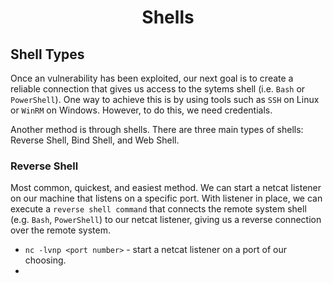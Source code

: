 # <h1 style="text-align:center">Shells</h1>

## Shell Types

Once an vulnerability has been exploited, our next goal is to create a reliable connection that gives us access to the sytems shell (i.e. ```Bash``` or ```PowerShell```). One way to achieve this is by using tools such as ```SSH``` on Linux or ```WinRM``` on Windows. However, to do this, we need credentials.

Another method is through shells. There are three main types of shells: Reverse Shell, Bind Shell, and Web Shell.

### Reverse Shell
Most common, quickest, and easiest method. We can start a netcat listener on our machine that listens on a specific port. With listener in place, we can execute a ```reverse shell command``` that connects the remote system shell (e.g. ```Bash```, ```PowerShell```) to our netcat listener, giving us a reverse connection over the remote system. 

* ```nc -lvnp <port number>``` - start a netcat listener on a port of our choosing.
* 